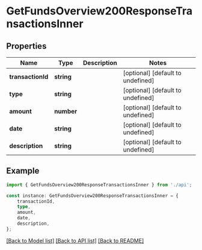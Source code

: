 # GetFundsOverview200ResponseTransactionsInner


## Properties

Name | Type | Description | Notes
------------ | ------------- | ------------- | -------------
**transactionId** | **string** |  | [optional] [default to undefined]
**type** | **string** |  | [optional] [default to undefined]
**amount** | **number** |  | [optional] [default to undefined]
**date** | **string** |  | [optional] [default to undefined]
**description** | **string** |  | [optional] [default to undefined]

## Example

```typescript
import { GetFundsOverview200ResponseTransactionsInner } from './api';

const instance: GetFundsOverview200ResponseTransactionsInner = {
    transactionId,
    type,
    amount,
    date,
    description,
};
```

[[Back to Model list]](../README.md#documentation-for-models) [[Back to API list]](../README.md#documentation-for-api-endpoints) [[Back to README]](../README.md)
